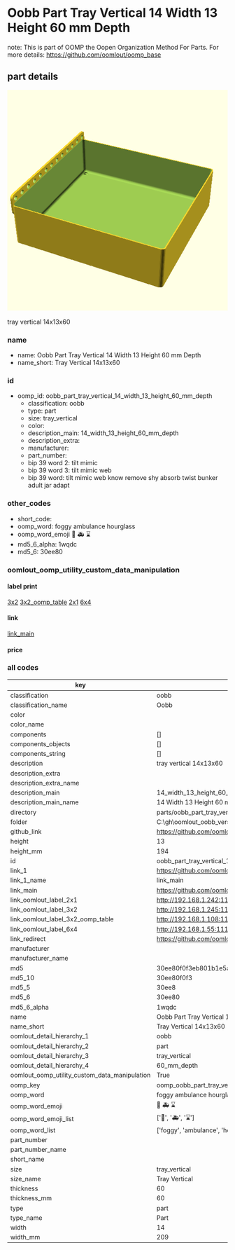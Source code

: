 # Oobb Part Tray Vertical 14 Width 13 Height 60 mm Depth  

note: This is part of OOMP the Oopen Organization Method For Parts. For more details: https://github.com/oomlout/oomp_base

##  part details
  

[![](3dpr.png)](3dpr.png)

tray vertical 14x13x60



### name
* name: Oobb Part Tray Vertical 14 Width 13 Height 60 mm Depth
* name_short: Tray Vertical 14x13x60 
### id
* oomp_id: oobb_part_tray_vertical_14_width_13_height_60_mm_depth
  * classification: oobb
  * type: part
  * size: tray_vertical
  * color: 
  * description_main: 14_width_13_height_60_mm_depth
  * description_extra: 
  * manufacturer: 
  * part_number: 
  * bip 39 word 2: tilt mimic
  * bip 39 word 3: tilt mimic web
  * bip 39 word: tilt mimic web know remove shy absorb twist bunker adult jar adapt

### other_codes
* short_code: 
* oomp_word: foggy ambulance hourglass
* oomp_word_emoji :foggy: :ambulance: :hourglass:
* md5_6_alpha: 1wqdc
* md5_6: 30ee80






### oomlout_oomp_utility_custom_data_manipulation
#### label print
[3x2](http://192.168.1.245:1112/?label=oomp%201wqdc)
[3x2_oomp_table](http://192.168.1.108:1112/?label=oomp%201wqdc)
[2x1](http://192.168.1.242:1112/?label=oomp%201wqdc)
[6x4](http://192.168.1.55:1112/?label=oomp%201wqdc)    

#### link

[link_main](https://github.com/oomlout/oomlout_oobb_version_4_generated_parts/tree/main/navigation_oomp/oobb/part/tray_vertical/14_width_13_height_60_mm_depth/part)                              

#### price







### all codes 
| key | value |  
| --- | --- |  
| classification | oobb |  
| classification_name | Oobb |  
| color |  |  
| color_name |  |  
| components | [] |  
| components_objects | [] |  
| components_string | [] |  
| description | tray vertical 14x13x60 |  
| description_extra |  |  
| description_extra_name |  |  
| description_main | 14_width_13_height_60_mm_depth |  
| description_main_name | 14 Width 13 Height 60 mm Depth |  
| directory | parts/oobb_part_tray_vertical_14_width_13_height_60_mm_depth |  
| folder | C:\gh\oomlout_oobb_version_4_generated_parts\parts\oobb_part_tray_vertical_14_width_13_height_60_mm_depth |  
| github_link | https://github.com/oomlout/oomlout_oomp_part_src/tree/main/parts/oobb_part_tray_vertical_14_width_13_height_60_mm_depth |  
| height | 13 |  
| height_mm | 194 |  
| id | oobb_part_tray_vertical_14_width_13_height_60_mm_depth |  
| link_1 | https://github.com/oomlout/oomlout_oobb_version_4_generated_parts/tree/main/navigation_oomp/oobb/part/tray_vertical/14_width_13_height_60_mm_depth/part |  
| link_1_name | link_main |  
| link_main | https://github.com/oomlout/oomlout_oobb_version_4_generated_parts/tree/main/navigation_oomp/oobb/part/tray_vertical/14_width_13_height_60_mm_depth/part |  
| link_oomlout_label_2x1 | http://192.168.1.242:1112/?label=oomp%201wqdc |  
| link_oomlout_label_3x2 | http://192.168.1.245:1112/?label=oomp%201wqdc |  
| link_oomlout_label_3x2_oomp_table | http://192.168.1.108:1112/?label=oomp%201wqdc |  
| link_oomlout_label_6x4 | http://192.168.1.55:1112/?label=oomp%201wqdc |  
| link_redirect | https://github.com/oomlout/oomlout_oobb_version_4_generated_parts/tree/main/parts/oobb_tray_vertical_14_13_60 |  
| manufacturer |  |  
| manufacturer_name |  |  
| md5 | 30ee80f0f3eb801b1e5af7bff1a33710 |  
| md5_10 | 30ee80f0f3 |  
| md5_5 | 30ee8 |  
| md5_6 | 30ee80 |  
| md5_6_alpha | 1wqdc |  
| name | Oobb Part Tray Vertical 14 Width 13 Height 60 mm Depth |  
| name_short | Tray Vertical 14x13x60  |  
| oomlout_detail_hierarchy_1 | oobb |  
| oomlout_detail_hierarchy_2 | part |  
| oomlout_detail_hierarchy_3 | tray_vertical |  
| oomlout_detail_hierarchy_4 | 60_mm_depth |  
| oomlout_oomp_utility_custom_data_manipulation | True |  
| oomp_key | oomp_oobb_part_tray_vertical_14_width_13_height_60_mm_depth |  
| oomp_word | foggy ambulance hourglass |  
| oomp_word_emoji | :foggy: :ambulance: :hourglass: |  
| oomp_word_emoji_list | [':foggy:', ':ambulance:', ':hourglass:'] |  
| oomp_word_list | ['foggy', 'ambulance', 'hourglass'] |  
| part_number |  |  
| part_number_name |  |  
| short_name |  |  
| size | tray_vertical |  
| size_name | Tray Vertical |  
| thickness | 60 |  
| thickness_mm | 60 |  
| type | part |  
| type_name | Part |  
| width | 14 |  
| width_mm | 209 |  

